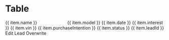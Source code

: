 # Table

<p-table ref="table">
  <p-table-head>
    <p-table-row>
      <p-table-head-cell v-for="(item, index) in headData" :key="index" ref="headCells">{{ item.name }}</p-table-head-cell>
    </p-table-row>
  </p-table-head>
  <p-table-body>
    <p-table-row v-for="(item, index) in bodyData" :key="index">
      <p-table-cell>
        <p-flex>
          <p-flex-item>
            <img :src="item.imageUrl" width="80" style="margin-right: 8px" alt="">
          </p-flex-item>
          <p-flex-item>
            <p-text weight="semibold">{{ item.model }}</p-text>
            <p-text size="x-small">{{ item.date }}</p-text>
          </p-flex-item>
        </p-flex>
      </p-table-cell>
      <p-table-cell>{{ item.interest }}</p-table-cell>
      <p-table-cell>{{ item.vin }}</p-table-cell>
      <p-table-cell>{{ item.purchaseIntention }}</p-table-cell>
      <p-table-cell>{{ item.status }}</p-table-cell>
      <p-table-cell>{{ item.leadId }}</p-table-cell>
      <p-table-cell>
        <p-button-pure icon="edit">
          <span style="white-space: nowrap">Edit Lead</span>
        </p-button-pure>
      </p-table-cell>
      <p-table-cell>
        <p-button variant="tertiary" icon="refresh">
          <span style="white-space: nowrap">Overwrite</span>
        </p-button>
      </p-table-cell>
    </p-table-row>
  </p-table-body>
</p-table>

<script lang="ts">
  import Vue from 'vue';
  import Component from 'vue-class-component';

  const head = [
    { name: 'Model' },
    { name: 'Interest', key: 'interest' },
    { name: 'VIN', key: 'vin' },
    { name: 'Purchase Intention', key: 'purchaseIntention' },
    { name: 'Status', key: 'status' },
    { name: 'Lead ID', key: 'leadId' },
    { name: '' },
    { name: '' },
  ];

  const data = [
    {
      imageUrl: 'https://nav.porsche.com/00BC524/series-assets/1366/911.jpg',
      model: '911 Carrera S',
      date: '03.05.2021',
      interest: 'New Car',
      vin: '-',
      purchaseIntention: '08.2020',
      status: 'Won',
      leadId: '0000824402',
    },
    {
      imageUrl: 'https://nav.porsche.com/00BC524/series-assets/1366/taycan.jpg',
      model: '911 Carrera S',
      date: '03.05.2021',
      interest: 'New Car',
      vin: '-',
      purchaseIntention: '11.2020',
      status: 'Lost',
      leadId: '0000824409',
    },
    {
      imageUrl: 'https://nav.porsche.com/00BC524/series-assets/1366/911.jpg',
      model: '911 Carrera S',
      date: '03.05.2021',
      interest: 'Used Car',
      vin: '-',
      purchaseIntention: '09.2020',
      status: 'Won',
      leadId: '0000824408',
    },
    {
      imageUrl: 'https://nav.porsche.com/00BC524/series-assets/1366/718.jpg',
      model: '911 Carrera S',
      date: '03.05.2021',
      interest: 'Used Car',
      vin: '-',
      purchaseIntention: '04.2020',
      status: 'Lost',
      leadId: '0000824407',
    },
    {
      imageUrl: 'https://nav.porsche.com/00BC524/series-assets/1366/911.jpg',
      model: '911 Carrera S',
      date: '03.05.2021',
      interest: 'New Car',
      vin: '-',
      purchaseIntention: '03.2020',
      status: 'Won',
      leadId: '0000824406',
    },
  ];

  const headSortable = head.map((item, i) => ({
    ...item,
    ...(item.name && {
      isSortable: i > 0,
      isSorting: i === 1,
      direction: 'asc',
    }),
  }));
  
  @Component
  export default class Code extends Vue {
    headData = headSortable;
    bodyData = data;

    mounted(): void {
      this.syncHeadCellProperties();
      this.registerEvents();
    }

    registerEvents() {
      const { table } = this.$refs;
      table.addEventListener('sortingChange', (e) => {
        const { key, direction } = e.detail;
        this.headData = this.headData.map((x) => ({ ...x, isSorting: false, ...(x.key === key && e.detail) }));
        this.bodyData = [...this.bodyData].sort((a, b) => (direction === 'asc' ? a[key].localeCompare(b[key]) : b[key].localeCompare(a[key])));
        this.syncHeadCellProperties();
      });
    }

    syncHeadCellProperties(): void {
      this.$refs.headCells.forEach((cell, i) => {
        cell.item = this.headData[i];
      });
    }
  }
</script>

